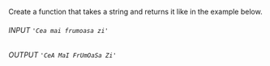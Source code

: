Create a function that takes a string and returns it like in the example below.

###### INPUT `'Cea mai frumoasa zi'`

###### OUTPUT `'CeA MaI FrUmOaSa Zi'`
